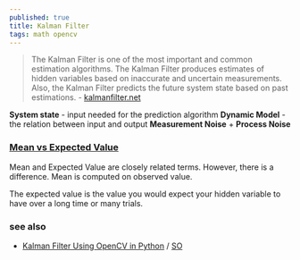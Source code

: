 ```yaml
---
published: true
title: Kalman Filter
tags: math opencv
---
```

> The Kalman Filter is one of the most important and common estimation algorithms. The Kalman Filter produces estimates of hidden variables based on inaccurate and uncertain measurements. Also, the Kalman Filter predicts the future system state based on past estimations. - [kalmanfilter.net](https://www.kalmanfilter.net/default.aspx)

**System state** - input needed for the prediction algorithm
**Dynamic Model** - the relation between input and output
**Measurement Noise** + **Process Noise**

### [Mean vs Expected Value](https://www.kalmanfilter.net/background.html)

Mean and Expected Value are closely related terms. However, there is a difference. 
Mean is computed on observed value.

The expected value is the value you would expect your hidden variable to have over a long time or many trials. 
 
### see also
- [Kalman Filter Using OpenCV in Python](https://www.delftstack.com/howto/python/opencv-kalman-filter/) / [SO](https://stackoverflow.com/questions/42904509/opencv-kalman-filter-python)